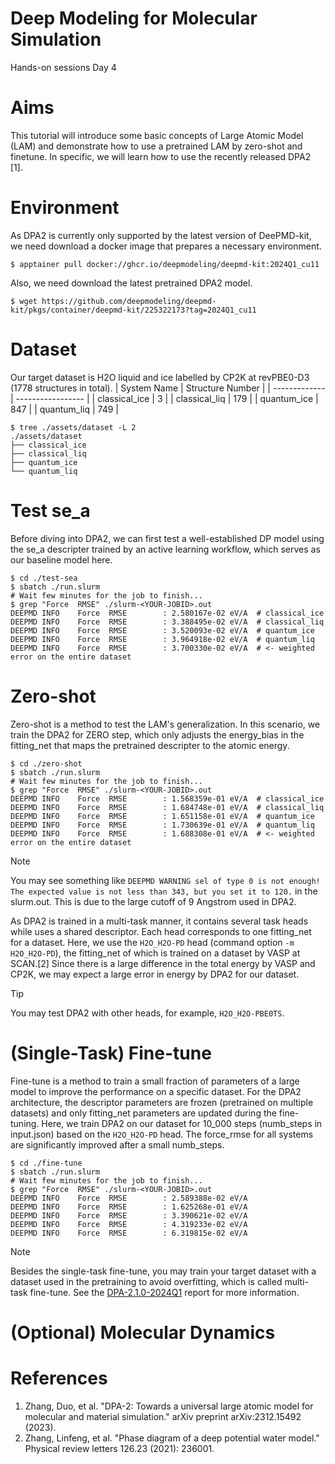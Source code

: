 # Deep Modeling for Molecular Simulation
Hands-on sessions Day 4

# Aims
This tutorial will introduce some basic concepts of Large Atomic Model (LAM) and demonstrate how to use a 
pretrained LAM by zero-shot and finetune. In specific, we will learn how to use the recently released DPA2 [1].

# Environment
As DPA2 is currently only supported by the latest version of DeePMD-kit, we need download a docker image that
prepares a necessary environment.
```
$ apptainer pull docker://ghcr.io/deepmodeling/deepmd-kit:2024Q1_cu11
```

Also, we need download the latest pretrained DPA2 model.
```
$ wget https://github.com/deepmodeling/deepmd-kit/pkgs/container/deepmd-kit/225322173?tag=2024Q1_cu11
```

# Dataset
Our target dataset is H2O liquid and ice labelled by CP2K at revPBE0-D3 (1778 structures in total).
| System Name   | Structure Number  |
| ------------- | ----------------- |
| classical_ice | 3                 |
| classical_liq | 179               |
| quantum_ice   | 847               |
| quantum_liq   | 749               |

```
$ tree ./assets/dataset -L 2
./assets/dataset
├── classical_ice
├── classical_liq
├── quantum_ice
└── quantum_liq
```

# Test se_a
Before diving into DPA2, we can first test a well-established DP model using the se_a descripter
trained by an active learning workflow, which serves as our baseline model here.
```
$ cd ./test-sea
$ sbatch ./run.slurm
# Wait few minutes for the job to finish...
$ grep "Force  RMSE" ./slurm-<YOUR-JOBID>.out
DEEPMD INFO    Force  RMSE        : 2.580167e-02 eV/A  # classical_ice
DEEPMD INFO    Force  RMSE        : 3.388495e-02 eV/A  # classical_liq
DEEPMD INFO    Force  RMSE        : 3.520093e-02 eV/A  # quantum_ice
DEEPMD INFO    Force  RMSE        : 3.964918e-02 eV/A  # quantum_liq
DEEPMD INFO    Force  RMSE        : 3.700330e-02 eV/A  # <- weighted error on the entire dataset
```

# Zero-shot
Zero-shot is a method to test the LAM's generalization. In this scenario, we train the DPA2 for ZERO
step, which only adjusts the energy_bias in the fitting_net that maps the pretrained descripter to the atomic energy.

```
$ cd ./zero-shot
$ sbatch ./run.slurm
# Wait few minutes for the job to finish...
$ grep "Force  RMSE" ./slurm-<YOUR-JOBID>.out
DEEPMD INFO    Force  RMSE        : 1.568359e-01 eV/A  # classical_ice
DEEPMD INFO    Force  RMSE        : 1.684748e-01 eV/A  # classical_liq
DEEPMD INFO    Force  RMSE        : 1.651158e-01 eV/A  # quantum_ice
DEEPMD INFO    Force  RMSE        : 1.730639e-01 eV/A  # quantum_liq
DEEPMD INFO    Force  RMSE        : 1.688308e-01 eV/A  # <- weighted error on the entire dataset
```

> [!NOTE]
> You may see something like `DEEPMD WARNING sel of type 0 is not enough! The expected value is not less than 343, but you set it to 120.`
> in the slurm.out. This is due to the large cutoff of 9 Angstrom used in DPA2.

As DPA2 is trained in a multi-task manner, it contains several task heads while uses a shared descriptor. 
Each head corresponds to one fitting_net for a dataset. Here, we use the `H2O_H2O-PD` head (command option `-m H2O_H2O-PD`), 
the fitting_net of which is trained on a dataset by VASP at SCAN.[2] Since there is a large difference in the total energy by VASP and CP2K,
we may expect a large error in energy by DPA2 for our dataset.

> [!TIP]
> You may test DPA2 with other heads, for example, `H2O_H2O-PBE0TS`.

# (Single-Task) Fine-tune
Fine-tune is a method to train a small fraction of parameters of a large model to improve the performance on a specific dataset.
For the DPA2 architecture, the descriptor parameters are frozen (pretrained on multiple datasets) and only fitting_net parameters
are updated during the fine-tuning.
Here, we train DPA2 on our dataset for 10_000 steps (numb_steps in input.json) based on the `H2O_H2O-PD` head.
The force_rmse for all systems are significantly improved after a small numb_steps.

```
$ cd ./fine-tune
$ sbatch ./run.slurm
# Wait few minutes for the job to finish...
$ grep "Force  RMSE" ./slurm-<YOUR-JOBID>.out
DEEPMD INFO    Force  RMSE        : 2.589388e-02 eV/A
DEEPMD INFO    Force  RMSE        : 1.625268e-01 eV/A
DEEPMD INFO    Force  RMSE        : 3.390621e-02 eV/A
DEEPMD INFO    Force  RMSE        : 4.319233e-02 eV/A
DEEPMD INFO    Force  RMSE        : 6.319815e-02 eV/A
```

> [!NOTE]
> Besides the single-task fine-tune, you may train your target dataset with a dataset used in the pretraining to avoid overfitting, which
> is called multi-task fine-tune. See the [DPA-2.1.0-2024Q1](https://www.aissquare.com/models/detail?pageType=models&name=DPA-2.1.0-2024Q1&id=244) report for more information.

# (Optional) Molecular Dynamics

# References
1. Zhang, Duo, et al. "DPA-2: Towards a universal large atomic model for molecular and material simulation." arXiv preprint arXiv:2312.15492 (2023).
2. Zhang, Linfeng, et al. "Phase diagram of a deep potential water model." Physical review letters 126.23 (2021): 236001.
